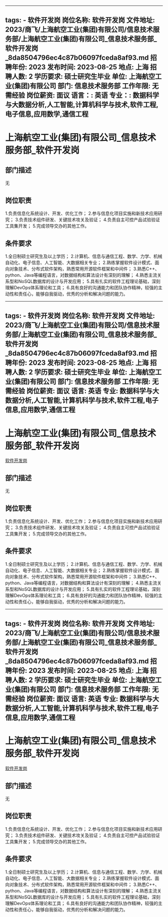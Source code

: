 
---
tags:
    - 软件开发岗
岗位名称: 软件开发岗
文件地址: 2023/商飞/上海航空工业(集团)有限公司/信息技术服务部/上海航空工业(集团)有限公司_信息技术服务部_软件开发岗_8da8504796ec4c87b06097fceda8af93.md
招聘年份: 2023
发布时间: 2023-08-25
地点: 上海
招聘人数: 2
学历要求: 硕士研究生毕业
单位: 上海航空工业(集团)有限公司
部门: 信息技术服务部
工作年限: 无需经验
岗位薪资: 面议
语言：: 英语
专业：: 数据科学与大数据分析,人工智能,计算机科学与技术,软件工程,电子信息,应用数学,通信工程
---

# 上海航空工业(集团)有限公司_信息技术服务部_软件开发岗

## 部门描述

无

## 岗位职责

1.负责信息化系统设计、开发、优化工作；
 2.参与信息化项目实施和新技术应用研究；
 3.负责技术组件研发、关键技术攻关及验证；
 4.负责自主可控产品试验验证工具集开发；
 5.完成领导交办的其他工作。

 ## 条件要求

1.全日制硕士研究生及以上学历；
 2.计算机、信息与通信工程、数学、力学、机械自动化、电子信息、人工智能、大数据相关专业；
 2.熟练掌握软件设计模式、面向对象技术、分布式软件架构，熟悉常用开源软件框架和中间件；
 3.熟悉C++、python、Java等编程语言，对数据结构和算法设计有深刻的理解；
 4.熟悉主流关系型和NoSQL数据库的设计与开发应用；
 5.具有扎实的软件工程理论基础，深刻理解DevOps体系理论和工具；
 6.具有良好的沟通能力和团队协作精神，较强的主动性和责任心，能够自我驱动，优秀的分析和解决问题的能力。

---
tags:
    - 软件开发岗
岗位名称: 软件开发岗
文件地址: 2023/商飞/上海航空工业(集团)有限公司/信息技术服务部/上海航空工业(集团)有限公司_信息技术服务部_软件开发岗_8da8504796ec4c87b06097fceda8af93.md
招聘年份: 2023
发布时间: 2023-08-25
地点: 上海
招聘人数: 2
学历要求: 硕士研究生毕业
单位: 上海航空工业(集团)有限公司
部门: 信息技术服务部
工作年限: 无需经验
岗位薪资: 面议
语言: 英语
专业: 数据科学与大数据分析,人工智能,计算机科学与技术,软件工程,电子信息,应用数学,通信工程
---

# 上海航空工业(集团)有限公司_信息技术服务部_软件开发岗

[软件开发岗](http://zhaopin.comac.cc/zp/ct/out/position/positionDetail?planid=8da8504796ec4c87b06097fceda8af93)

## 部门描述

无

## 岗位职责

1.负责信息化系统设计、开发、优化工作；
 2.参与信息化项目实施和新技术应用研究；
 3.负责技术组件研发、关键技术攻关及验证；
 4.负责自主可控产品试验验证工具集开发；
 5.完成领导交办的其他工作。

 ## 条件要求

1.全日制硕士研究生及以上学历；
 2.计算机、信息与通信工程、数学、力学、机械自动化、电子信息、人工智能、大数据相关专业；
 2.熟练掌握软件设计模式、面向对象技术、分布式软件架构，熟悉常用开源软件框架和中间件；
 3.熟悉C++、python、Java等编程语言，对数据结构和算法设计有深刻的理解；
 4.熟悉主流关系型和NoSQL数据库的设计与开发应用；
 5.具有扎实的软件工程理论基础，深刻理解DevOps体系理论和工具；
 6.具有良好的沟通能力和团队协作精神，较强的主动性和责任心，能够自我驱动，优秀的分析和解决问题的能力。

---
tags:
    - 软件开发岗
岗位名称: 软件开发岗
文件地址: 2023/商飞/上海航空工业(集团)有限公司/信息技术服务部/上海航空工业(集团)有限公司_信息技术服务部_软件开发岗_8da8504796ec4c87b06097fceda8af93.md
招聘年份: 2023
发布时间: 2023-08-25
地点: 上海
招聘人数: 2
学历要求: 硕士研究生毕业
单位: 上海航空工业(集团)有限公司
部门: 信息技术服务部
工作年限: 无需经验
岗位薪资: 面议
语言: 英语
专业: 数据科学与大数据分析,人工智能,计算机科学与技术,软件工程,电子信息,应用数学,通信工程
---

# 上海航空工业(集团)有限公司_信息技术服务部_软件开发岗

[软件开发岗](http://zhaopin.comac.cc/zp/ct/out/position/positionDetail?planid=8da8504796ec4c87b06097fceda8af93)


## 部门描述

无

## 岗位职责

1.负责信息化系统设计、开发、优化工作；
 2.参与信息化项目实施和新技术应用研究；
 3.负责技术组件研发、关键技术攻关及验证；
 4.负责自主可控产品试验验证工具集开发；
 5.完成领导交办的其他工作。

 ## 条件要求

1.全日制硕士研究生及以上学历；
 2.计算机、信息与通信工程、数学、力学、机械自动化、电子信息、人工智能、大数据相关专业；
 2.熟练掌握软件设计模式、面向对象技术、分布式软件架构，熟悉常用开源软件框架和中间件；
 3.熟悉C++、python、Java等编程语言，对数据结构和算法设计有深刻的理解；
 4.熟悉主流关系型和NoSQL数据库的设计与开发应用；
 5.具有扎实的软件工程理论基础，深刻理解DevOps体系理论和工具；
 6.具有良好的沟通能力和团队协作精神，较强的主动性和责任心，能够自我驱动，优秀的分析和解决问题的能力。
